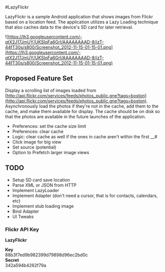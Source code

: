 #LazyFlickrLazyFlickr is a sample Android application that shows images from Flickr based on a location feed.  The application utilizes a Lazy Loading technique that also caches data to the device's SD card for later retrieval.![https://lh3.googleusercontent.com/-qtX2J17JmUY/UKSIqFa6GrI/AAAAAAAAD-8/jzT-44fT30s/s800/Screenshot_2012-11-15-01-15-01.png](https://lh3.googleusercontent.com/-qtX2J17JmUY/UKSIqFa6GrI/AAAAAAAAD-8/jzT-44fT30s/s800/Screenshot_2012-11-15-01-15-01.png)## Proposed Feature SetDisplay a scrolling list of images loaded from [http://api.flickr.com/services/feeds/photos_public.gne?tags=boston](http://api.flickr.com/services/feeds/photos_public.gne?tags=boston).  Asynchronously load the photos if they're not in the cache, add them to the cache, and make them available for display.  The cache should be on disk so that the photos are available in the future launches of the application. - Preferences: set the cache size limit - Preferences: clear cache - Logic: clear cache as well if the ones in cache aren't within the first __# - Click image for big view - Set source (potential) - Option to Prefetch larger image views## TODO - Setup SD card save location - Parse XML or JSON from HTTP - Implement LazyLoader - Implement Adapter (don't need a cursor, that is for contacts, calendars, etc) - Implement stub loading image - Bind Adapter - UI Tweaks### Flickr API Key**LazyFlickr**  **Key**  88b3f7ed9b982399d79898d96ec2bd0c  **Secret**  342a594b4262f79a 